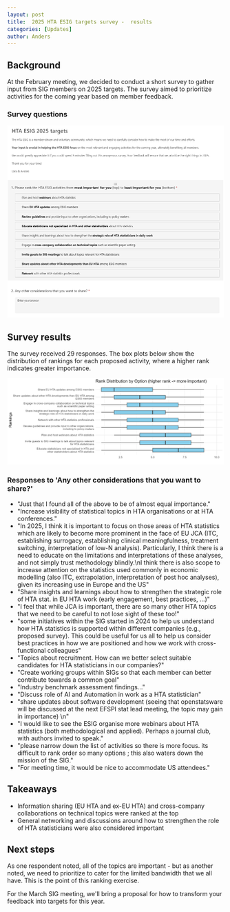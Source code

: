```yaml
---
layout: post
title:  2025 HTA ESIG targets survey -  results
categories: [Updates]
author: Anders
---
```


## Background

At the February meeting, we decided to conduct a short survey to gather input from SIG members on 2025 targets. The survey aimed to prioritize activities for the coming year based on member feedback.

### Survey questions

![Survey text](/downloads/2025-02-24-esig-targets-survey-text.png)

## Survey results 

The survey received 29 responses. The box plots below show the distribution of rankings for each proposed activity, where a higher rank indicates greater importance.

![Survey results](/downloads/2025-02-24-esig-targets-survey-results.png)


### Responses to 'Any other considerations that you want to share?'

- "Just that I found all of the above to be of almost equal importance."
- "Increase visibility of statistical topics in HTA organisations or at HTA conferences."
- "In 2025, I think it is important to focus on those areas of HTA statistics which are likely to become more prominent in the face of EU JCA (ITC, establishing surrogacy, establishing clinical meaningfulness, treatment switching, interpretation of low-N analysis).  Particularly, I think there is a need to educate on the limitations and interpretations of these analyses, and not simply trust methodology blindly.\nI think there is also scope to increase attention on the statistics used commonly in economic modelling (also ITC, extrapolation, interpretation of post hoc analyses), given its increasing use in Europe and the US"
- "Share insights and learnings about how to strengthen the strategic role of HTA stat. in EU HTA work (early engagement, best practices, ...)"
- "I feel that while JCA is important, there are so many other HTA topics that we need to be careful to not lose sight of these too!"
- "some initiatives within the SIG started in 2024 to help us understand how HTA statistics is supported within different companies (e.g., proposed survey).  This could be useful for us all to help us consider best practices in how we are positioned and how we work with cross-functional colleagues"
- "Topics about recruitment. How can we better select suitable candidates for HTA statisticians in our companies?"
- "Create working groups within SIGs so that each member can better contribute towards a common goal"
- "Industry benchmark assessment findings..."
- "Discuss role of AI and Automation in work as a HTA statistician"
- "share updates about software development (seeing that openstatsware will be discussed at the next EFSPI stat lead meeting, the topic may gain in importance) \n"
- "I would like to see the ESIG organise more webinars about HTA statistics (both methodological and applied). Perhaps a journal club, with authors invited to speak."
- "please narrow down the list of activities so there is more focus. its difficult to rank order so many options ; this also waters down the mission of the SIG."
- "For meeting time, it would be nice to accommodate US attendees."

## Takeaways

- Information sharing (EU HTA and ex-EU HTA) and cross-company collaborations on technical topics were ranked at the top
- General networking and discussions around how to strengthen the role of HTA statisticians were also considered important

## Next steps
As one respondent noted, all of the topics are important - but as another noted, we need to prioritize to cater for the limited bandwidth that we all have. This is the point of this ranking exercise. 

For the March SIG meeting, we'll bring a proposal for how to transform your feedback into targets for this year. 


